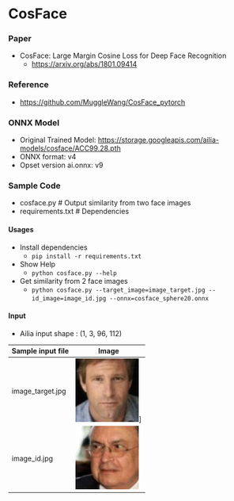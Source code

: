 # CosFace

### Paper
 - CosFace: Large Margin Cosine Loss for Deep Face Recognition
   - https://arxiv.org/abs/1801.09414

### Reference
 - https://github.com/MuggleWang/CosFace_pytorch

### ONNX Model
 - Original Trained Model: https://storage.googleapis.com/ailia-models/cosface/ACC99.28.pth
 - ONNX format: v4
 - Opset version ai.onnx: v9

### Sample Code
  - cosface.py  # Output similarity from two face images
  - requirements.txt # Dependencies
#### Usages
 - Install dependencies
   - `pip install -r requirements.txt`
 - Show Help 
   - `python cosface.py --help`
 - Get similarity from 2 face images
   - `python cosface.py --target_image=image_target.jpg --id_image=image_id.jpg --onnx=cosface_sphere20.onnx`

#### Input
- Ailia input shape : (1, 3, 96, 112)

| Sample input file | Image                       |
|-------------------|-----------------------------|
 | image_target.jpg  | ![Input](image_target.jpg)] |
 | image_id.jpg      | ![Input](image_id.jpg)      |
